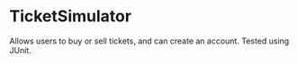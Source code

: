 # TicketSimulator

Allows users to buy or sell tickets, and can create an account. Tested using JUnit.
